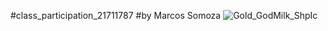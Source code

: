 #class_participation_21711787
#by Marcos Somoza <somozadev>![Gold_GodMilk_ShpIc](https://user-images.githubusercontent.com/35799901/119685978-299bda00-be46-11eb-9c63-5cb22d9254f4.png)
